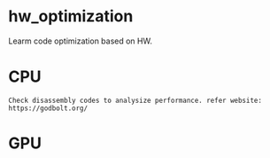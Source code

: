 # hw_optimization
Learm code optimization based on HW.

# CPU

    Check disassembly codes to analysize performance. refer website: https://godbolt.org/

# GPU
